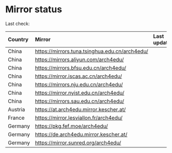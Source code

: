 <script src="./time.js"></script>
# Mirror status
Last check: <script type="text/javascript">localize(1700274458.3724551);</script>

|Country|Mirror|Last update|
|:------|:-----|:----------|
|China|https://mirrors.tuna.tsinghua.edu.cn/arch4edu/|<script type="text/javascript">localize(1700245833);</script>|
|China|https://mirrors.aliyun.com/arch4edu/|<script type="text/javascript">localize(1700245833);</script>|
|China|https://mirrors.bfsu.edu.cn/arch4edu/|<script type="text/javascript">localize(1700245833);</script>|
|China|https://mirror.iscas.ac.cn/arch4edu/|<script type="text/javascript">localize(1700245833);</script>|
|China|https://mirrors.nju.edu.cn/arch4edu/|<script type="text/javascript">localize(1700159477);</script>|
|China|https://mirror.nyist.edu.cn/arch4edu/|<script type="text/javascript">localize(1700245833);</script>|
|China|https://mirrors.sau.edu.cn/arch4edu/|<script type="text/javascript">localize(1700245833);</script>|
|Austria|https://at.arch4edu.mirror.kescher.at/|<script type="text/javascript">localize(1700245833);</script>|
|France|https://mirror.lesviallon.fr/arch4edu/|<script type="text/javascript">localize(1700245833);</script>|
|Germany|https://pkg.fef.moe/arch4edu/|<script type="text/javascript">localize(1700245833);</script>|
|Germany|https://de.arch4edu.mirror.kescher.at/|<script type="text/javascript">localize(1700245833);</script>|
|Germany|https://mirror.sunred.org/arch4edu/|<script type="text/javascript">localize(1700245833);</script>|

<script src="./tablefilter/tablefilter.js"></script>
<script src="./table.js"></script>